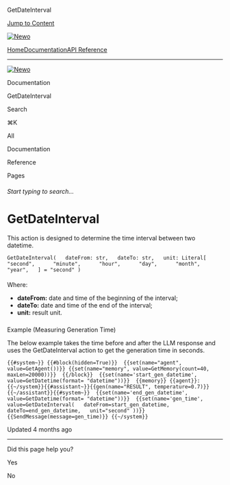GetDateInterval

[Jump to Content](#content)

[![Newo](https://files.readme.io/895bdeef8322f081f6d0f4507a17e414930dfddfddf1de452f458dc00698ca84-small-svgviewer-png-output_9.png)](/)

[Home](/)[Documentation](index.md)[API Reference](/reference)

* * *

[![Newo](https://files.readme.io/895bdeef8322f081f6d0f4507a17e414930dfddfddf1de452f458dc00698ca84-small-svgviewer-png-output_9.png)](/)

Documentation

GetDateInterval

Search

⌘K

All

Documentation

Reference

Pages

###### Start typing to search…

# GetDateInterval

This action is designed to determine the time interval between two datetime.

`GetDateInterval(   dateFrom: str,   dateTo: str,   unit: Literal[      "second",      "minute",      "hour",      "day",      "month",      "year",   ] = "second" )`

#### 

Where:

[](#where)

*   **dateFrom:** date and time of the beginning of the interval;
*   **dateTo:** date and time of the end of the interval;
*   **unit:** result unit.

### 

Example (Measuring Generation Time)

[](#example-measuring-generation-time)

The below example takes the time before and after the LLM response and uses the GetDateInterval action to get the generation time in seconds.

`{{#system~}} {{#block(hidden=True)}}  {{set(name="agent", value=GetAgent())}} {{set(name="memory", value=GetMemory(count=40, maxLen=20000))}}  {{/block}}  {{set(name='start_gen_datetime', value=GetDatetime(format= "datetime"))}}  {{memory}} {{agent}}:{{~/system}}{{#assistant~}}{{gen(name="RESULT", temperature=0.7)}}{{~/assistant}}{{#system~}}  {{set(name='end_gen_datetime', value=GetDatetime(format= "datetime"))}}  {{set(name='gen_time', value=GetDateInterval(   dateFrom=start_gen_datetime,   dateTo=end_gen_datetime,   unit="second" ))}}  {{SendMessage(message=gen_time)}} {{~/system}}`

Updated 4 months ago

* * *

Did this page help you?

Yes

No
